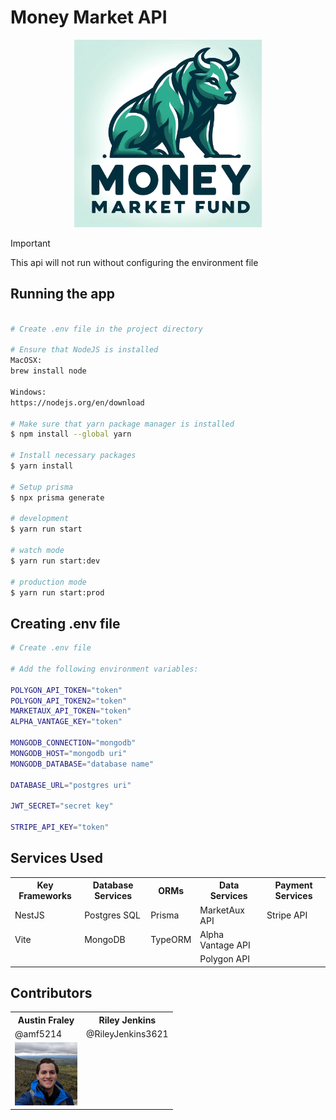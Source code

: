 # Money Market API
<p align="center">
 <img src="src/assets/Designer.png" width="300" alt="Money Market Logo" />
</p>

> [!IMPORTANT]
> This api will not run without configuring the environment file


## Running the app

```bash

# Create .env file in the project directory

# Ensure that NodeJS is installed
MacOSX:
brew install node

Windows:
https://nodejs.org/en/download

# Make sure that yarn package manager is installed
$ npm install --global yarn

# Install necessary packages
$ yarn install

# Setup prisma
$ npx prisma generate

# development
$ yarn run start

# watch mode
$ yarn run start:dev

# production mode
$ yarn run start:prod
```

## Creating .env file

```bash
# Create .env file

# Add the following environment variables:

POLYGON_API_TOKEN="token"
POLYGON_API_TOKEN2="token"
MARKETAUX_API_TOKEN="token"
ALPHA_VANTAGE_KEY="token"

MONGODB_CONNECTION="mongodb"
MONGODB_HOST="mongodb uri"
MONGODB_DATABASE="database name"

DATABASE_URL="postgres uri"

JWT_SECRET="secret key"

STRIPE_API_KEY="token"
```

## Services Used

<table>
 
 <tr>
  <th>Key Frameworks</th>
  <th>Database Services</th>
  <th>ORMs</th>
  <th>Data Services</th>
  <th>Payment Services</th>
 </tr>
 
 <tr>
  <td>NestJS</td>
  <td>Postgres SQL</td>
  <td>Prisma</td>
  <td>MarketAux API</td>
  <td>Stripe API</td>
 </tr>
 <tr>
  <td>Vite</td>
  <td>MongoDB</td>
  <td>TypeORM</td>
  <td>Alpha Vantage API</td>
  <td></td>
 </tr>
 <tr>
  <td></td>
  <td></td>
  <td></td>
  <td>Polygon API</td>
  <td></td>
 </tr>
 
</table>

## Contributors

<table>
    <tr>
        <th>Austin Fraley</th>
        <th>Riley Jenkins</th>
    </tr>
    <tr>
        <td>@amf5214</td>
        <td>@RileyJenkins3621</td>
    </tr>
<tr>
        <td align="center">
            <img src="src/assets/contributor1.jpeg" width="100" alt="Money Market Logo" />
        </td>
        <td align="center">
        </td>
    </tr>
</table>

